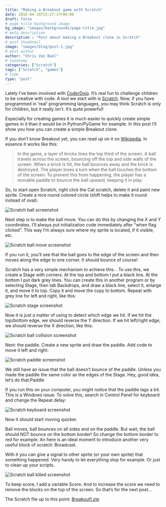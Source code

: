 ```yaml
---
title: "Making a Breakout game with Scratch"
date: 2016-04-18T15:27:17+06:00
draft: false
# page title background image
bg_image: "images/backgrounds/page-title.jpg"
# meta description
description : "Post about making a Breakout clone in Scratch"
# post thumbnail
image: "images/blog/post-1.jpg"
# post author
author: "Chris Van Bael"
# taxonomy
categories: ["Scratch"]
tags: ["Scratch", "games"]
# type
type: "post"
---
```



Lately I’ve been involved with [CoderDojo](http://www.coderdojobelgium.be/en). It’s real fun to challenge children to be creative with code. A tool we start with is [Scratch](https://scratch.mit.edu/). Now, if you have programmed in ‘real’ programming languages, you may think Scratch is only for children, but it really isn’t. It’s quite powerful!

Especially for creating games it is much easier to quickly create simple games in it than it would be in Python/PyGame for example. In this post I’ll show you how you can create a simple Breakout clone.

If you don’t know Breakout yet, you can read up on it on [Wikipedia](https://en.wikipedia.org/wiki/Breakout_%28video_game%29). In essence it works like this:

> In the game, a layer of bricks lines the top third of the screen. A ball travels across the screen, bouncing off the top and side walls of the screen. When a brick is hit, the ball bounces away and the brick is destroyed. The player loses a turn when the ball touches the bottom of the screen. To prevent this from happening, the player has a movable paddle to bounce the ball upward, keeping it in play.

So, to start open Scratch, right click the Cat scratch, delete it and paint new sprite. Create a nice round colored circle (shift helps to make it round instead of oval):

![Scratch ball screenshot](/images/blog/20160418/scratch_ball.png#center)

Next step is to make the ball move. You can do this by changing the X and Y coordinates. I’ll always put initialization code immediately after “when flag clicked”. This way I’m always sure where my sprite is located, if it visible, etc.

![Scratch ball move screenshot](/images/blog/20160418/scratch_ball_move.png#center)

If you run it, you’ll see that the ball goes to the edge of the screen and then moves along the edge to one corner. It should bounce of course!

Scratch has a very simple mechanism to achieve this: <touching color>. To use this, we create a Stage with corners. At the top and bottom I put a black line. At the bottom I put dark grey lines. You can create this in another program or by selecting Stage, then tab Backdrops, and draw a black line, select it, enlarge it, and move it to top. Copy it and move the copy to bottom. Repeat with grey line for left and right, like this:

![Scratch stage screenshot](/images/blog/20160418/scratch_stage.png#center)

Now it is just a matter of using <touching color> to detect which edge we hit. If we hit the top/bottom edge, we should reverse the Y direction. If we hit left/right edge, we should reverse the X direction, like this:

![Scratch ball collision screenshot](/images/blog/20160418/scrach_ball_collision.png#center)

Next: the paddle. Create a new sprite and draw the paddle. Add code to move it left and right:


![Scratch paddle screenshot](/images/blog/20160418/scratch_paddle.png#center)

We still have an issue that the ball doesn’t bounce of the paddle. Unless you made the paddle the same color as the edges of the Stage. Hey, good idea, let’s do that:Paddle

If you run this on your computer, you might notice that the paddle lags a bit. This is a Windows issue. To solve this, search in Control Panel for keyboard and change the Repeat delay:

![Scratch keyboard screenshot](/images/blog/20160418/scratch_keyboard.png#center)

Now it should start moving quicker.

Ball moves, ball bounces on all sides and on the paddle. But wait, the ball should NOT bounce on the bottom border! So change the bottom border to red for example. An here is an ideal moment to introduce another very useful block of scratch: Broadcast.

With it you can give a signal to other sprite (or your own sprite) that something happened. Very handy to let everything stop for example. Or just to clean up your scripts.

![Scratch ball killed screenshot](/images/blog/20160418/scratch_ball_killed.png#center)

To keep score, I add a variable Score. And to increase the score we need to remove the blocks on the top of the screen. So that’s for the next post…

The Scratch file up to this point: [Breakout1.zip](/files/blog/Breakout1.zip)



